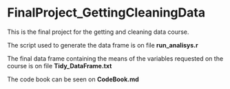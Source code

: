 # FinalProject_GettingCleaningData

This is the final project for the getting and cleaning data course.


The script used to generate the data frame is on file **run_analisys.r**

The final data frame containing the means of the variables requested on the course is on file **Tidy_DataFrame.txt**

The code book can be seen on **CodeBook.md**
